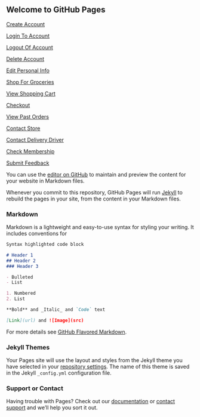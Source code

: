 ## Welcome to GitHub Pages

[Create Account](Create-Account.html)
<br>

[Login To Account](Login-to-account.html)

[Logout Of Account](Logout-of-account.html)

[Delete Account](Delete-account.html)

[Edit Personal Info](Edit-personal-info.html)

[Shop For Groceries](Shop-for-groceries.html)

[View Shopping Cart](view-shopping-cart.html)

[Checkout](Checkout.html)

[View Past Orders](view-past-orders.html)

[Contact Store](contact-store.html)

[Contact Delivery Driver](contact-delivery-driver.html)

[Check Membership](check-membership.html)

[Submit Feedback](submit-feedback.html)

You can use the [editor on GitHub](https://github.com/IsaacSalaz/grocery/edit/gh-pages/index.md) to maintain and preview the content for your website in Markdown files.

Whenever you commit to this repository, GitHub Pages will run [Jekyll](https://jekyllrb.com/) to rebuild the pages in your site, from the content in your Markdown files.

### Markdown

Markdown is a lightweight and easy-to-use syntax for styling your writing. It includes conventions for

```markdown
Syntax highlighted code block

# Header 1
## Header 2
### Header 3

- Bulleted
- List

1. Numbered
2. List

**Bold** and _Italic_ and `Code` text

[Link](url) and ![Image](src)
```

For more details see [GitHub Flavored Markdown](https://guides.github.com/features/mastering-markdown/).

### Jekyll Themes

Your Pages site will use the layout and styles from the Jekyll theme you have selected in your [repository settings](https://github.com/IsaacSalaz/grocery/settings). The name of this theme is saved in the Jekyll `_config.yml` configuration file.

### Support or Contact

Having trouble with Pages? Check out our [documentation](https://docs.github.com/categories/github-pages-basics/) or [contact support](https://support.github.com/contact) and we’ll help you sort it out.
